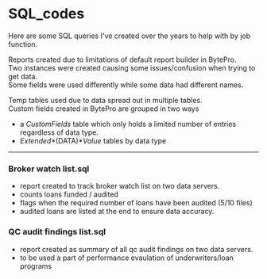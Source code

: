 # SQL_codes

Here are some SQL queries I've created over the years to help with by job function. 

Reports created due to limitations of default report builder in BytePro.  
Two instances were created causing some issues/confusion when trying to get data.  
Some fields were used differently while some data had different names.

Temp tables used due to data spread out in multiple tables.  
Custom fields created in BytePro are grouped in two ways
- a *CustomFields* table which only holds a limited number of entries regardless of data type.
- *Extended**(DATA)**Value* tables by data type

---

### Broker watch list.sql

- report created to track broker watch list on two data servers. 
- counts loans funded / audited
- flags when the required number of loans have been audited (5/10 files)
- audited loans are listed at the end to ensure data accuracy. 

### QC audit findings list.sql

- report created as summary of all qc audit findings on two data servers.
- to be used a part of performance evaulation of underwriters/loan programs
